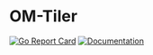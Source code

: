 # OM-Tiler
[![Go Report Card](https://goreportcard.com/badge/github.com/starkandwayne/om-tiler)](https://goreportcard.com/report/github.com/starkandwayne/om-tiler)
[![Documentation](https://godoc.org/github.com/starkandwayne/om-tiler?status.svg)](https://godoc.org/github.com/starkandwayne/om-tiler)
